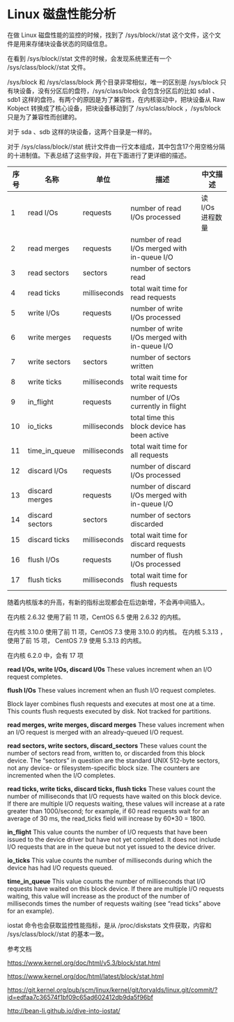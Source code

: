 # Linux 磁盘性能分析

在做 Linux 磁盘性能的监控的时候，找到了 /sys/block/<dev>/stat 这个文件，这个文件是用来存储块设备状态的同级信息。

在看到 /sys/block/<dev>/stat 文件的时候，会发现系统里还有一个 /sys/class/block/<dev>/stat 文件。

/sys/block 和 /sys/class/block 两个目录非常相似，唯一的区别是 /sys/block 只有块设备，没有分区后的盘符，/sys/class/block 会包含分区后的比如 sda1 、sdb1 这样的盘符。有两个的原因是为了兼容性，在内核驱动中，把块设备从 Raw Kobject 转换成了核心设备，把块设备移动到了 /sys/class/block ，/sys/block 只是为了兼容性而创建的。

对于 sda 、sdb 这样的块设备，这两个目录是一样的。

对于 /sys/class/block/<dev>/stat 统计文件由一行文本组成，其中包含17个用空格分隔的十进制值。下表总结了这些字段，并在下面进行了更详细的描述。

|序号|名称|单位|描述|中文描述|
|---|---|---|---|---|
|1  |read I/Os|requests|number of read I/Os processed|读 I/Os 进程数量|
|2  |read merges|requests|number of read I/Os merged with in-queue I/O|
|3  |read sectors|sectors|number of sectors read
|4  |read ticks|milliseconds|total wait time for read requests|
|5  |write I/Os|requests|number of write I/Os processed|
|6  |write merges|requests|number of write I/Os merged with in-queue I/O|
|7  |write sectors|sectors |number of sectors written|
|8  |write ticks|milliseconds|total wait time for write requests|
|9  |in_flight|requests|number of I/Os currently in flight|
|10 |io_ticks|milliseconds|total time this block device has been active|
|11 |time_in_queue|milliseconds|total wait time for all requests|
|12 |discard I/Os|requests|number of discard I/Os processed|
|13 |discard merges|requests|number of discard I/Os merged with in-queue I/O|
|14 |discard sectors|sectors|number of sectors discarded|
|15 |discard ticks|milliseconds|total wait time for discard requests|
|16 |flush I/Os|requests|number of flush I/Os processed|
|17 |flush ticks|milliseconds|total wait time for flush requests|



随着内核版本的升高，有新的指标出现都会在后边新增，不会再中间插入。

在内核 2.6.32 使用了前 11 项，CentOS 6.5 使用 2.6.32 的内核。

在内核 3.10.0 使用了前 11 项，CentOS 7.3 使用 3.10.0 的内核。
在内核 5.3.13 ，使用了前 15 项， CentOS 7.9 使用 5.3.13 的内核。

在内核 6.2.0 中，会有 17 项

**read I/Os, write I/Os, discard I/0s**
These values increment when an I/O request completes.

**flush I/Os**
These values increment when an flush I/O request completes.

Block layer combines flush requests and executes at most one at a time. This counts flush requests executed by disk. Not tracked for partitions.

**read merges, write merges, discard merges**
These values increment when an I/O request is merged with an already-queued I/O request.

**read sectors, write sectors, discard_sectors**
These values count the number of sectors read from, written to, or discarded from this block device. The “sectors” in question are the standard UNIX 512-byte sectors, not any device- or filesystem-specific block size. The counters are incremented when the I/O completes.

**read ticks, write ticks, discard ticks, flush ticks**
These values count the number of milliseconds that I/O requests have waited on this block device. If there are multiple I/O requests waiting, these values will increase at a rate greater than 1000/second; for example, if 60 read requests wait for an average of 30 ms, the read_ticks field will increase by 60*30 = 1800.

**in_flight**
This value counts the number of I/O requests that have been issued to the device driver but have not yet completed. It does not include I/O requests that are in the queue but not yet issued to the device driver.

**io_ticks**
This value counts the number of milliseconds during which the device has had I/O requests queued.

**time_in_queue**
This value counts the number of milliseconds that I/O requests have waited on this block device. If there are multiple I/O requests waiting, this value will increase as the product of the number of milliseconds times the number of requests waiting (see “read ticks” above for an example).



iostat 命令也会获取监控性能指标，是从 /proc/diskstats 文件获取，内容和 /sys/class/block/<dev>/stat 的基本一致。


参考文档

https://www.kernel.org/doc/html/v5.3/block/stat.html

https://www.kernel.org/doc/html/latest/block/stat.html

https://git.kernel.org/pub/scm/linux/kernel/git/torvalds/linux.git/commit/?id=edfaa7c36574f1bf09c65ad602412db9da5f96bf

http://bean-li.github.io/dive-into-iostat/